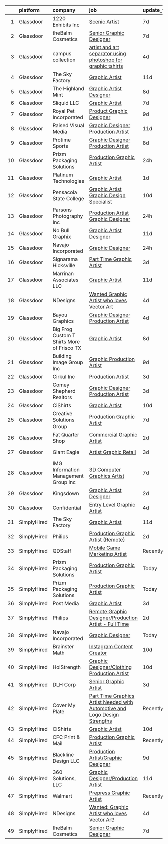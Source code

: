

|    | platform    | company                                       | job                                                                                                                                                                                                                                                                                                                                                                                                                                                                                                                                                                                                                                                                                                                                                                                                                                                                                                                                                     | update_time   | location            |
|---:|:------------|:----------------------------------------------|:--------------------------------------------------------------------------------------------------------------------------------------------------------------------------------------------------------------------------------------------------------------------------------------------------------------------------------------------------------------------------------------------------------------------------------------------------------------------------------------------------------------------------------------------------------------------------------------------------------------------------------------------------------------------------------------------------------------------------------------------------------------------------------------------------------------------------------------------------------------------------------------------------------------------------------------------------------|:--------------|:--------------------|
|  1 | Glassdoor   | 1220 Exhibits  Inc                            | [Scenic Artist](https://www.glassdoor.com/partner/jobListing.htm?pos=101&ao=1110586&s=58&guid=000001824ddfdd6aae0601a4c8f9aa01&src=GD_JOB_AD&t=SR&vt=w&ea=1&cs=1_7b61a8ec&cb=1659163893422&jobListingId=1008023121296&cpc=46E245B94324F916&jrtk=3-0-1g96tvncekcmn801-1g96tvncui6iq800-15527922810f0492--6NYlbfkN0C2ruSLbldHgJRxGqX58M4ekFWuaOJ1Xy3nZgzYPyc2K5DCdI3untnDGzvEr169cKZNgMJW2ztroVJfj03lEsLmzORnLC1o3jre0oAlCk2y7HVDXlcgyXFeh6MGMvw3-WDSZHbEiaj46qFxEGUDuNrlCJBxxVOXR4s51v1ewCrwASw4ewkWnoPMfk9Yo3QkYsFLrHy72GSZNFvynT7hBB7eVSyF9XJnhcuYOfDvEBI0IEzklr7hJVqgK_L1iRiS8KAx_0kALhO-55AligRmi6DTC_zI1J-YoCCpQsUbxGXFZA0QM-zzO1n-mJLyYY8j-v9yLwYDgKMYamXHC7bEM6CTXnmcSz4EAwLEWWimvhfnYw-W6JmF6Amv5g305QEpO3sOqYAUFcFhwkECajIrL3WPkfMoS1VwKYuhT4kGQ6u5JZnaS8Uc2WXfm37eomizaloVpzq3V33b9bR5wxEC4PkP_LZX8O-kxUoNgBkKFdAp1GoGK1rtQqfkXszsIMkzIj0%3D)                                                                                                  | 7d            | Nashville, TN       |
|  2 | Glassdoor   | theBalm Cosmetics                             | [Senior Graphic Designer](https://www.glassdoor.com/partner/jobListing.htm?pos=129&ao=1110586&s=58&guid=000001824ddfdd6aae0601a4c8f9aa01&src=GD_JOB_AD&t=SR&vt=w&ea=1&cs=1_209fb31c&cb=1659163893426&jobListingId=1008023270650&cpc=451933188B21919D&jrtk=3-0-1g96tvncekcmn801-1g96tvncui6iq800-3443bbd3b66a87f7--6NYlbfkN0CiwYZWsgeIGxaZVD9AijDv5Y8RBhHgWVXL7YNkINyxKjn7YTrqEzQwB_iyJwxxx3lTN6lrSZjncLtlQEJIM-o3RG-7AJazINih6hy0vg3xrkk_OT-XH6ntD2F64M9b1vJIjF-nYYsQQMLeoY5kzfmfaXFxzyRQlfy78UCbYsKhJsO5efnCWg0i4KKBz7W_F4ZKbZyr4nobBSIO0yZx5xKlSqVRZ0I1EkEMcYThNdV9AK7kPIm3Mj8CyJZ2HmdKQ45FKW8rOvVO9bYYZ4nxyWmgXl5sdpodT8m9dZlSKAEjKdE7TmxFCozhs0tCobf9qXcvWlFLJaK_J4uUp_TP0Yybsy6e59nN1XnZ02bvofxsu1v8UEk1eWg_bl8zqZ9eeZENrwSAEZYQTFWhIGXWCuK7Wd8A9tE7sjMrUMZq-lEeWQiIJBoqIMH1bRI0Ex9mounGVuQpJm5SBI_eKxOPH1NQvxkIRyI19fKNejUalJPbIbNXwa-w0YI9iD7dxZ4e6iI%3D)                                                                                        | 7d            | Remote              |
|  3 | Glassdoor   | campus collection                             | [artist and art separator using photoshop for graphic tshirts](https://www.glassdoor.com/partner/jobListing.htm?pos=117&ao=1110586&s=58&guid=000001824ddfdd6aae0601a4c8f9aa01&src=GD_JOB_AD&t=SR&vt=w&ea=1&cs=1_90d4a3ea&cb=1659163893424&jobListingId=1008028003637&cpc=F1F9710DED3F09F8&jrtk=3-0-1g96tvncekcmn801-1g96tvncui6iq800-d4018cb8967e7616--6NYlbfkN0D_KRozbKJx95I3LRYgbj09bqBDFeyQG4s8tCOB31p2DKR8OquZkFhYhr6JPNjHJxJXQ1nHWiNwZl0wvBNuGrht47-g3nLNPRRE3RiYdYVj_HHtjqeRQ5wTUEy6vBwOuqC9KdysNXeXV_TdME3z0Qcgsukj1z8Fn4wW69AHHFbK1u6jPXwXNnjLMMUeqU8_-6f9LIF8fp0DmK8fJrjEeFuMoyLqICW6umZwbKfPcxfUfVSFgZTEkBs4e_B2qeMx9hpws67AxUcXZ4JwaKcSR1cTlPGiyjbBrZ48-jXlqcCwfMmgvo4csmtqPi6AzBYVK5lZEMbokTb_SE573f3Xrhyc4QQATHw9KNr5p6noAr0qoGYWYt7gKbImNNaZkjG-4TSNV6sFUA-aCyo29eA0WtyrcXvkUftpMKsYFMBV6V-AYHez0GXDUMG_E4l-mSudhlWIzQBKtj4vJ8lzRdI5bL4epeWvZ0N99kVfpDx9S6Ld3ZbbzmyEpKl6QbYR39hVu-sY2petJDKMPWmLjmUCiW0RiZo_rwdYqAHnuBECU4T-UR9-HTV4QW39) | 4d            | Tuscaloosa, AL      |
|  4 | Glassdoor   | The Sky Factory                               | [Graphic Artist](https://www.glassdoor.com/partner/jobListing.htm?pos=112&ao=1110586&s=58&guid=000001824ddfdd6aae0601a4c8f9aa01&src=GD_JOB_AD&t=SR&vt=w&ea=1&cs=1_107933c7&cb=1659163893424&jobListingId=1008012115810&cpc=555ADD10F5BC937C&jrtk=3-0-1g96tvncekcmn801-1g96tvncui6iq800-a8fdf294f412da8f--6NYlbfkN0DAwgduWqBP7ymGN-lTADpinz2i-23XbRAyg5ywqS-MDfYRIU0B2snNffV8zPMQCFOZ0MTHs0A7nnEaV8Ga8q_wflRm0RZO1nrMvg8SvKunCLEycFigDJzZfxZwP0_gCkx2HGyx2T8eL3q4LFQAj4e2yXr80ACd2HnLvr3huSOpUimef9Pp0o4pVsU9ocDHI-7yxepy1eRXWJXXTI2mmYQQSxXsFGO65wbLTH-c3pqHYiELJFPKc2RyQslW6gBnaa7f1Gzx8fypsml43UOuUf9sXRRfy1wZmUDPklcoQWuvjJG027aN0NnMSDno0Px0pzSd2J4UMEA5xBYIe-sqp2n_QPwWCHLa6MRc2-IRTqJtyuIqhqMtnuDWNsWRtBTMdvpE-97CnRjuAL7o2p1IH-6AiTk556VZMlItt5x7dRKzQUiV_nNudFFPhx7xZTiCKqJ7o_6jcQ6jvi07jtGfRQ2aWSfmdzFOlRpNaS3oY_NqXq_5YJ2kcBj8OsDZNGVSj3Q%3D)                                                                                                 | 11d           | Fairfield, IA       |
|  5 | Glassdoor   | The Highland Mint                             | [Graphic Artist Designer](https://www.glassdoor.com/partner/jobListing.htm?pos=102&ao=1110586&s=58&guid=000001824ddfdd6aae0601a4c8f9aa01&src=GD_JOB_AD&t=SR&vt=w&ea=1&cs=1_80b6272c&cb=1659163893422&jobListingId=1008020364592&cpc=B678326656D05A7B&jrtk=3-0-1g96tvncekcmn801-1g96tvncui6iq800-97e7ceacd8238ba8--6NYlbfkN0D788tVLZnHYB2JKTLmCXo4PydfvtZKcdbYx6lxKaz3Imdx95jlIVm0OnuHO2Jw_5KYnwsw6zqlQHL1b9GqUOiUzoQT7RXcgfF1MGX-6tBFE7pzR7jzon6mOafBPxFiax4OJPMN2HyvYdjxoclwO_3degKD1qpN0XVm4PYnEPbla3xuHBukzWsGpGs-P-CLDgwRkAQvegltO3Ric78WZaFn_K4Fk_Zkes8qUk4UKARXb7QdLHJhSlx0WjHvIsUENbCrWeU8aZlvEaXRh7Hfivt5rDAXhKJqikB04SwY2IpjZcyxLGQGMWIYCzIjHz2Fm0Zl8EKPntDBD44qEFPlJABFE-AlDTwZ5mAEi3rMJBVqWYfsT9B8Sr2IV2J4BqY5VWgM9NR-z_sekYjbCcIqgjnPoI1reV_la8lQ5G6j-EKjGleL1Lio8uva7wJfSeLv8sMv7nc3OxA5ZGSXctK4aa3FigQszPEthulFSXPjQDaoWgvVxR70YQq-gTu7Bz7pxr5Vmb6Lf17XOg%3D%3D)                                                                          | 8d            | Melbourne, FL       |
|  6 | Glassdoor   | Sliquid  LLC                                  | [Graphic Artist](https://www.glassdoor.com/partner/jobListing.htm?pos=120&ao=1110586&s=58&guid=000001824ddfdd6aae0601a4c8f9aa01&src=GD_JOB_AD&t=SR&vt=w&ea=1&cs=1_5b49cf41&cb=1659163893426&jobListingId=1008022929441&cpc=65CC663E25211861&jrtk=3-0-1g96tvncekcmn801-1g96tvncui6iq800-49c4cd4ee58b5291--6NYlbfkN0AxL4XJCSIpkSFElQoc1KUzmDHVTJiB4qhk3U5zkziJ5O5ZdAoPxm96k4FNah-_rkoB47EePcl73HgMX4DaSvPRfcoDCXeADc75_40atIoZkpNTCI-SrSYYv30JtvxfoJa5kgHsPbEmQm9xe2-lDg0DfBzpb2Q1rWsJ30z-iIgCETE1qxe0yNM0ZOuXiQz3P6z4ZlmR-QyBEQK5weNbGGmtg2i-Gf7iAMgy8xc3Qoexms3PRqLBTK9M7aAcRKMSzl6xuWJLXxQ9czhI7dIiNsPtEWKZFBXuQkD03QPZ_lAhkkhkTvaotyCLA_hkwrMfNCiFsUPHmU25RNY9NVmj6V0oDkG5lr7nDJFlWcObnEDSrg_yuMzIYUmsmHlOPYa3Xrcnydpxcn7HnnsjapNAQfT_zbPhar0DqjT5gH1a6HwRwTnCYOIjDsKZMbOpZcsckfY2VK7ckGKpV-b36ZPdvm3eEJbnzj640r1wr0ShaFJvl4kwc1KC1INt)                                                                                                               | 7d            | Dallas, TX          |
|  7 | Glassdoor   | Royal Pet Incorporated                        | [Product   Graphic Designer](https://www.glassdoor.com/partner/jobListing.htm?pos=128&ao=1110586&s=58&guid=000001824ddfdd6aae0601a4c8f9aa01&src=GD_JOB_AD&t=SR&vt=w&ea=1&cs=1_476505d8&cb=1659163893426&jobListingId=1008017249555&cpc=ACBF47B84C432121&jrtk=3-0-1g96tvncekcmn801-1g96tvncui6iq800-15276c46dba5b718--6NYlbfkN0D0ZqxdZg2TwcIemQ4yr89eGinLCR7bn2QHXosobzuZIHndTq0DHpIG9qUZW2MXIn0pRvJ1kp0T4u8c-JJuz8rqbdKpNehGxzsVdwbCF8rU45XFo4Motd4zt1jh-wgwDW47wi--9YW8xfvbyyMV-U_Z87jHXm6DdaZrg22m1naCSqmKHhodu8VXvcKtUFFOCaBN5wuEuQFet1xE1Vkn-ymQwpdL8LjtvSrxuhjDetTfwhY1YgaKIQ2ah03I4wZcC2qgNPIRZYuAL7C2F5vc4ld5On0Us91DWZi6z5VF-kjexl7oJcs4geXkcMBZD2J6WmBAEuqv_g75BnZH0hPTeoqv7W-x7Nl0M9yrqAT-JqYh9weQASCQqzhIFSkawazi2u3o7yq8Yj4HHMxm7uMe5PNJlq1eWwwiUhElKGame9aw1TLDhxzNO_uLo9Q0tWont-9fWzbRcjfiniwg5hn3MthpDrD8NBLIcJBF0JLql8LLv0n9YYzpHKTE5Z1HoCQ_ZkCjBoYma6CJ5Q%3D%3D)                                                                       | 9d            | Hastings, MN        |
|  8 | Glassdoor   | Raised Visual Media                           | [Graphic Designer Production Artist](https://www.glassdoor.com/partner/jobListing.htm?pos=125&ao=1110586&s=58&guid=000001824ddfdd6aae0601a4c8f9aa01&src=GD_JOB_AD&t=SR&vt=w&ea=1&cs=1_8eec9ee4&cb=1659163893425&jobListingId=1008012257259&cpc=020BE1DDE5A95971&jrtk=3-0-1g96tvncekcmn801-1g96tvncui6iq800-f8fbddd790b09fb9--6NYlbfkN0DZZww-p_mr8GWlqIRBY21Wjl_Fk3kglyx5_HcxykVqwaDFSJjVlUl4zf-BvM4Ec2u8v8LXSAik7q1OjNsoXLbL-O8ohJdudOSPptkdfG2dyWjkMA_WcA9O2ae17g0Ebk0hPAM5iwwWlovXjHv8UWMyogo_WdjyGdPEXw5SgYmfsKasR1kTTKnjgavSSbQcmXd2Vwy9i0R99h8aOSayeiTTWPMK6qT5_3Q4zPx0a1sD1wgszt9NvwLQX4xYFgrZEA3Z1ZD_xI6GRJNk9cZS7QdD6ULHQUc8Nc7LyrpWvt-wLo3-jt0I-93RyiTmj4UBHt78MPm1vf9tRSLWYmUi5zd8OQtr9oSwjmv9CWVUXFUxEmYC4k2uJx64UHDB3EzN3ZTeX-PRfXFJWpo4k0r7uWld54sJ0eSFhESxDz4noD2o7AQIiIel0H2J4FumtsiAdsH9y8dH8rI-ucgVjlUEoXcgDMEXv3A6wFDNpJQglGvJvS7nq9JkDpQJZbghjlAE41kZxMxoCUSYnFgluWe8--Ie)                                                           | 11d           | New Orleans, LA     |
|  9 | Glassdoor   | Protime Sports                                | [Graphic Designer Production Artist](https://www.glassdoor.com/partner/jobListing.htm?pos=119&ao=1110586&s=58&guid=000001824ddfdd6aae0601a4c8f9aa01&src=GD_JOB_AD&t=SR&vt=w&ea=1&cs=1_4ac2a695&cb=1659163893425&jobListingId=1008020644097&cpc=59DF70BB7E75A6DF&jrtk=3-0-1g96tvncekcmn801-1g96tvncui6iq800-00b6188497aa4cc8--6NYlbfkN0CwiEwbdmvrVHvHW9d9F7SLtR4mLhmH1TiQoWvCTvHixmtSb8Z0WEK163ntr0nASGL_3cy9EsOlYaKnkUuzWlFS9tZ4AhvxdTRGqHeDHsVBef5n3ZXfzk5qIW1FWT3XF1scCRN63PjpAeJ-QmwnmWYXuT8DkwcE3NA_MLZ2DichtE8urJGhsO_TxswY32EmDBQl_0XJSUNRwUVeTU-v3C6M4GHia-xnNjGQ1fKUP7CIyjFA2lowoodUHSa3wrEmvNUkvlUX0vvl2w0SwZhBzQ9ELtBKHyaIj8mSlv7Fgf_l6xZOnUBWodzK8p-jLjqs5l32HuF6eQBLYgb3vFykuWKBxXu0vPiuBRFlZmDe_M5wm77SzpCU8WD7YY7ZEDnbOJaztq-756EG-9LfhqWiOREjKQTE8RzQo4Rn-_GZo0mPKfzy7DJZw_U5B0FUioyoW7xRNSqnk9bYJ3zLzjMS5S4G95N3XgCn3urzUKawZRngq-8p95Z0vDgHzG8WqBSCStXVYZLIz4CO4Inf9MAlsWzE)                                                           | 8d            | Seattle, WA         |
| 10 | Glassdoor   | Prizm Packaging Solutions                     | [Production Graphic Artist](https://www.glassdoor.com/partner/jobListing.htm?pos=106&ao=1110586&s=58&guid=000001824ddfdd6aae0601a4c8f9aa01&src=GD_JOB_AD&t=SR&vt=w&ea=1&cs=1_1ced9acb&cb=1659163893423&jobListingId=1008038319898&cpc=A8EA696C92E7776B&jrtk=3-0-1g96tvncekcmn801-1g96tvncui6iq800-381c1e7505396540--6NYlbfkN0D4nuovUOU2dPryPr7-xanE7ZFWASvaSyNm3BqXIbrO0trCQStb-mgbg7sCtGH7DPc3VjA4dTm0eMsRN2TDIQgrKo-4F9jOqch8f0wdyf6yvdxVeNq_XbNd9w7h0oAaZ78N8s1jFyqHHC2yeoKzNquOJ3KvRfnyEEd_yXTgEPg9TVn3pNA98u7wX4tmtamrqQcXXwSQznt-vSwBTi7wJg6Jk2xB3X0_1Ub-UqML6tUqQrFetZ1p9_GvDm0bzms2QMpQ7LlkqWpW_OHzQrd4SPeaVcPLAoxjSFBimJknI5oZRuMTgmlX0thMtEvHMX8McOEB2Lk-wIQ3xIv5DOsYt_L5VSimrcoMvxGfKNqHnYDkojI4WHQTc1p87eHwdI9Bz4tWSKoVi9idPlVs6hjCvb7lz21Vj6A1ymYeaYp6ssHJTjW5r8ra1EuQV6fZWTMLCNNPbXwnVhVY0DBTk0fMX5wuUTUeOrAUI5zn4X46Fj9qw8DMCsaJubDDnBWi8w7deY3Hb-6RBJNUmw%3D%3D)                                                                        | 24h           | Rogers, AR          |
| 11 | Glassdoor   | Platinum Technologies                         | [Graphic Artist](https://www.glassdoor.com/partner/jobListing.htm?pos=104&ao=1110586&s=58&guid=000001824ddfdd6aae0601a4c8f9aa01&src=GD_JOB_AD&t=SR&vt=w&ea=1&cs=1_4611152d&cb=1659163893423&jobListingId=1008035146535&cpc=451933188B21919D&jrtk=3-0-1g96tvncekcmn801-1g96tvncui6iq800-5ddc52895c704641--6NYlbfkN0AS3oPsAAmCngCu4U51_2RxXyfS7TdWOFtWPOafNW52I1dNdvLakPxs38sIo3x8Mlz4hs8GSvl88bahXytNSWnfo2usSkd9YawEkvXFzXwwVfmTgGNPadR-C-P05NPibYMGqlchrKwF1VynE13uU4KKzUwvdcwWqASRn82h_OF1aep6ENxPYbu9TJP3w3egwJbdBI3A8WLsKHIE6qY5Z6VKR2VriMiI3975cJeh4qsbD-1LKojfMK_IQkNOZzgIi8siq9qTq4TU8klDM5fEzRGZzR6Aj-q9zQQl5zsRyUm87kNL2g4KTymEjKKYX6q-jBpiylOd70eddKt1T815yuC6gKRr5FPHhuUHH9gQ1njvqe2IN1ZcsJIREBeapKcCIDoQGssLeEyq6dehlv_OckB7NqUsCdzl9S41wuxuASmJnTWVsOFCQh9omBPlSfOc7c-H9gyyxJaNnAbPPfEVCSe9nHl8GgZNXnaSABdOEY-pQJt4zIwnIayA)                                                                                                               | 1d            | Washington, DC      |
| 12 | Glassdoor   | Pensacola State College                       | [Graphic Artist   Graphic Design Specialist](https://www.glassdoor.com/partner/jobListing.htm?pos=116&ao=1110586&s=58&guid=000001824ddfdd6aae0601a4c8f9aa01&src=GD_JOB_AD&t=SR&vt=w&ea=1&cs=1_5f04411f&cb=1659163893424&jobListingId=1008014269685&cpc=D7FE8E303655E3F3&jrtk=3-0-1g96tvncekcmn801-1g96tvncui6iq800-f0a499c2a47508f8--6NYlbfkN0BrQ8kbDnA2Z24IGF5ZG6_ba3EmzzgM2IByfSEm5EJYdRvdefjw2PHzO3jIGd80qrPymbHMT2xt26xqXg161hnhkti5W8F64xMTWgUKiuaIhZ9uaed2qMO7ctb3qkPBnA_0fHMXGzXX9kVtfekH3bd9gra8Ck6AcIO6Yn0-Sk9Na_nh6KekC0NEJyFfEKPSt8v8lOJRYM9uO000ifg71ZY_1x07Vcqay_6ymW-toxm17NBSADCzJYdkyrEhbbVeL35lCqFAVRwFECz_OoecbLX6TTwvSlCmYvplT_pE0aZNEuxSZJMjeLNYlc-a_hW3FcLupWwTOQ3v-r_oyDEHh0zlMd0tiqbMVWIFjj7CmZZ8DWdNy2M9ATNtYBnpiBidKgXq9EK6U-nOLbWtcgr2eG-XbTSnuMQ7MGTYKu6OBoVS4q4PDAHOCxvX8ZXIb9bKlKtc-_xsCCdlCafZILQl-Pb2F1O9MfzL4b_9DptWrRVFOSAofA5VQq42gvU6AfeMlA7lkp5udxff3YKD2_eLpHHKFGw9NTC2fj8%3D)                                     | 10d           | Pensacola, FL       |
| 13 | Glassdoor   | Parsons Photography  Inc                      | [Production Artist Graphic Designer](https://www.glassdoor.com/partner/jobListing.htm?pos=113&ao=1110586&s=58&guid=000001824ddfdd6aae0601a4c8f9aa01&src=GD_JOB_AD&t=SR&vt=w&ea=1&cs=1_ffab918b&cb=1659163893424&jobListingId=1008038504433&cpc=F929909D2225707A&jrtk=3-0-1g96tvncekcmn801-1g96tvncui6iq800-eb25cc83297a20d1--6NYlbfkN0BnenfVSzJlt4KgU61p4wQVeCeKogbFQBeeiW7PkOJm0acW4_fbQkLu1rXiFt6WFZtmKJN2A9iGw8MXrhpndwSEAIbsORCIWpCqylZwUlDm_d1o1HinILGF6M_VLxRV_KSaNt7hhlvwIVpjbkaPY8UsZXjSSZFGI9sgTkH6jDLYNC8heKMOJr2sitmOpDr-C5PvKyW4vS4Eiib2LADjjzttnYRhC4u95bta7Uv-2Wfb5BTVbCb5pBs_MxZ70eTqSzLYVjiPsQWz2Sv0M4yZoxOiVfyPsW50KfH70HQg_p03javBTUcBiAfJg4DZKGdWlty8e-xkd8GCPnKHMOBvLjUu3czcH3-pEal7bA6AJ6gdYZwt1NdD1WmDkxregLsjNXKTQnFOCOUuH-z85yP1q5kgzBRSBha0J3Vq4DY8iP-AS6_-8-zoWTNxZC5NsM7hCqKxZaltWdnGjRRwlEjwDNsrc2QO4HRSY4_uev6an3iluAyd3AYqtZRhz0zHsGcN9AiXi1mwFQ-19A%3D%3D)                                                               | 24h           | Wenatchee, WA       |
| 14 | Glassdoor   | No Bull Graphix                               | [Graphic Artist Designer](https://www.glassdoor.com/partner/jobListing.htm?pos=124&ao=1110586&s=58&guid=000001824ddfdd6aae0601a4c8f9aa01&src=GD_JOB_AD&t=SR&vt=w&ea=1&cs=1_4d4d4700&cb=1659163893425&jobListingId=1008013155811&cpc=5FEB1BEB8E14EF52&jrtk=3-0-1g96tvncekcmn801-1g96tvncui6iq800-9280b467050f7008--6NYlbfkN0DdNONLqhA8z6QrX6vw37qu8cGScUjPKwqVQr3YAsb4-4kNYp2ihaw9pBTfR2Pr2sOjS3SbW9jIWRlbSodcjy2t83u5O3sx0CEEPNChaDPmX3BWGu-dPAMc1e2b03vahfsbiIjslEMBDhVUpUEvOAimc2ly-RhUZVTfzVinDTToCsPIgaH4_M73SNNQNGfiFkieB8kUTR-MLnjfbCQj5QOiKNHd6CVDy0iL-zwpXcCCvaj-XQzl4oYGVH1fZlQn28CdcCHhaIVNsPbMDrQsjlzBBSCCa6LBneaClB8qiDf8NVGo6EFAEAUSfFluEpjQ7iZD-VkXp-18BtKaFSHnSkfR0PENlxXfHlCYh01Br2ppsUB-qdYzxyyxlPFi6fj5zrJRJVi7ITOnHUwWFz_BNT8fGy1QP8eDMn3MZz7nCKEn2E6fug7XT5-5xDiYpIkrOQsNQO_bple5F1_csrHurOYL60eycmzm0SG6sgbsziWBnOoSC6L53qk4WUiT_Sfx-ds%3D)                                                                                        | 11d           | Pinconning, MI      |
| 15 | Glassdoor   | Navajo Incorporated                           | [Graphic Designer](https://www.glassdoor.com/partner/jobListing.htm?pos=121&ao=1110586&s=58&guid=000001824ddfdd6aae0601a4c8f9aa01&src=GD_JOB_AD&t=SR&vt=w&ea=1&cs=1_02553ffe&cb=1659163893425&jobListingId=1008038522407&cpc=2187E14FC6F1B769&jrtk=3-0-1g96tvncekcmn801-1g96tvncui6iq800-b939904776b82a36--6NYlbfkN0DgXT7YCS3Ryk8bp4TXZWYDkJF6YoVY8FYtwaoop9vuS7oXhYx5u90B6svXuK9nTUCnArAPaekywoDSEXCEyiuJAdQWyiAdUmbew4e3LJLBWzqGmCRfXEnQGLZzpcYCwShB0KyuQiBiNbcvujz2Jc-hiQEVBXRgg2L9HJ2xAD8zNsYxBkzLefnChu7wggQZ1fOyuCS55vrL5JOrs2hNTpiUvQJWXGhxJSGequgrovgtrDmvAcNlyu9P1ixKg_lOS8pOdUPCyAkyw0cuisPEOxoP0cwlKxvLCUf2pK-CsnbWvSMdy4TRQMiFOq3fj8YX0OC8JKtTg7M9TZI3s04f1SmZw7zSqmOJnK2T67tXFX9eXWcawwOHrHOfz2yDpXH-OhgOde-U7Lij7ARpFqvhobi627F6Wz5naYTHesmol6PIIzSkolOiQ5j_L6Ztg76v9GU08A6UtgN7Il008dtMIYmdav0Hw49f6H071eKMv6aKNmVlStfLhCv-QSQYqJaff1Q%3D)                                                                                               | 24h           | Denver, CO          |
| 16 | Glassdoor   | Signarama Hicksville                          | [Part Time Graphic Artist](https://www.glassdoor.com/partner/jobListing.htm?pos=108&ao=1110586&s=58&guid=000001824ddfdd6aae0601a4c8f9aa01&src=GD_JOB_AD&t=SR&vt=w&ea=1&cs=1_73beb3de&cb=1659163893423&jobListingId=1008030878739&cpc=4F748F1840550ABC&jrtk=3-0-1g96tvncekcmn801-1g96tvncui6iq800-c93e7d024d529b50--6NYlbfkN0BHIfC1zsKGIu0R3teaIu8liT7fbRNLaQeDQfcPJweUK9FtGyWMTNeD2LO0WVMMVCNy5aiDBwv7OHdWO0iLy4HsR_uRmgVgAfcclMtNUZL5QOK1eTiWPf3boEF5YrKNm5S1C4I3NBzqQXsPCj0kD1w_6R4GNE5z8Kmnj-IpUhpsCY-3aDWFfuq36sxQ6tUaZDn6gzcRRF7S092PAFb4vQPwIpnLHhYJCaDiKCIaFbGFMzQN2_gkPQh7KrYmvX2XddtLnDByN8da77da3OQPLAoGutXlQpkG7qTLvKcsUxgEvH5kw5pw3HtbuZlEcPVfqEvVH8d9YyrGEfUZTn2_EROtFTMua75fisSLqL7qydtWwsmgzWzB7L6RiPd7GgiANGmH9OAYUe6LJBVo69dcbhC14S8cniAev7k4hIlYzSezN0bg1G-bezQM8JQ6-XKDXrRdIMuL4Ptl7pXHs9zHvkxJyRjqsxZdGGCWE2pvmJjykfwdlYl3PiuGKGtgImRpnRM%3D)                                                                                       | 3d            | Hicksville, NY      |
| 17 | Glassdoor   | Marrinan   Associates  LLC                    | [Graphic Artist](https://www.glassdoor.com/partner/jobListing.htm?pos=105&ao=1110586&s=58&guid=000001824ddfdd6aae0601a4c8f9aa01&src=GD_JOB_AD&t=SR&vt=w&ea=1&cs=1_42ff0a1f&cb=1659163893423&jobListingId=1008012020160&cpc=D99DB9A39DE67464&jrtk=3-0-1g96tvncekcmn801-1g96tvncui6iq800-d0d3145089aec4e2--6NYlbfkN0DzaDHVbxJ-LJZej0v9fk4K-FwNocoxjQ_zxp68kPBvcgR9UG8IK_m_cyK7bRibnjp2ZeZUK7QwJwDsLm-I7t4pQC942T1US4nsZiv1UkpE5yWyI44klmBesQxSm8EyHN-tlhE2QJaoO_1-1QZVqzIvIo-NqbOSGGZYATFrEbFbzGARjqiOJyO00RW8TmvCwvsjahXUYQQ7WFujfw2b29npTJ3ypFrYvoVqq51fjf9iuaEJ46BqMgX1hM1WQ4E2IzkgEBUtQauST4mcFm3j_viVxgxgLqbl0NuM0b0d5ENHE8B32YOE9J95NwJHa3diTqtnwTD_CLmnhvjYPfUQP-PFZTWBR2CpvWNHrVO5VbHFtTmxTBPDV16oJkZZsOqIhn14dxtalW0Um4qMSe2xB2AVHWHhmI4jRBRfBQkNOL7fuGPpMu85TY_r5NS6O0KdtQfZa85MbqjegIa1KumkMi66pelnTN2Sd_TNmVXau65bB3Li74SvK-RLSeEHhR6OV38%3D)                                                                                                 | 11d           | North Kingstown, RI |
| 18 | Glassdoor   | NDesigns                                      | [Wanted  Graphic Artist who loves Vector Art ](https://www.glassdoor.com/partner/jobListing.htm?pos=110&ao=1110586&s=58&guid=000001824ddfdd6aae0601a4c8f9aa01&src=GD_JOB_AD&t=SR&vt=w&ea=1&cs=1_9f5350cf&cb=1659163893423&jobListingId=1008029027241&cpc=C49818E30565E1C5&jrtk=3-0-1g96tvncekcmn801-1g96tvncui6iq800-01ac7299bbf39c59--6NYlbfkN0CKNvdBtBh9SnuMcnkEvhJOJZTsmZHyY3ybnWicrfIHv2ctrShcr292ywjOo4MEJ9w4LDbovMi0cXseOAAd1GZ8-iBhoyRdUrsheRRsQ6QGixFEFLWYOGQR7hJWWUblkmmcLTrrRkMAZzjVIcZKoKnGymPPD6RZmleFwERLGWW_nNbdnwhNRPOZWXAUbLzqOIUBo8cuBNJfyVSGLo1E8Babe6wNGkqNfdCzY9QVEfOSHyoObB9O0NJ9gD8GSk6Qbb7WmCeWaSsotWK764_px0w0ppmRL4X7LbEEKr40vRlRhyFjOevONrOSWVNWC6dxvSbSvUIY5QyzeRiT9hdEJVzJqwahZh1jk7WJKDLfWRSoaITojtPUSlqtV-O13ku6SJYqD6VMUz7meiohYPxDCL-8xYqrbGJ6Md0GA8Z-RDeFy_7dkfV7kDVfsijIRudFdkr6_SKf-Ae8QURCRZ4JFZvMZ3t8OGs69F7-MxlfWqKKwePMmqQuKbWFal33JF1JayxhdlFa-wemXbxPwOVrkbRWmG2lWnAecNk%3D)                                   | 4d            | Fayetteville, TN    |
| 19 | Glassdoor   | Bayou Graphics                                | [Graphic Designer Production Artist](https://www.glassdoor.com/partner/jobListing.htm?pos=115&ao=1110586&s=58&guid=000001824ddfdd6aae0601a4c8f9aa01&src=GD_JOB_AD&t=SR&vt=w&ea=1&cs=1_1366db9c&cb=1659163893424&jobListingId=1008029152742&cpc=8A48E7D5890B96AC&jrtk=3-0-1g96tvncekcmn801-1g96tvncui6iq800-2a3747a287e42025--6NYlbfkN0ACTeRvGRFS6hadW-07x_K1RnsIE8OdH4tufuZ5eRAiXjEXEFX9SmNewjNiA0gz2ThUVXboBL-bOK9CYFdIvOdFFp9SORxUDi3IaSLbVFn-_jWwS2ZuOuZH1MmuqWT9ucLvrFgRTQqqVV__u_4GT89FEB68cKsp406YUpEFmcBtAxZlLM1gStfF0bzorfMYYYdEnkmv12YLd6qsPeRi_WtvVEZQEjnMLUnHqsEXJftMKwJgX7xnee6eclQwkqJjsLtGmTZ5TbdiNQWYpwfjyhBziKeNJK-XWfpKWeNSsTsiGcg7vAeC7kKqIu9m_cJg8zq76CYPm-6YiAp33k9x0EumXEdxYHCyKjuftvGDeMAe3XQ17XyVkyDzghm5ROrFVf7yy07phPPa6AVIqCnyQS7E6luHrYQe5Sb_YJ5a9sXXXqZSUnwKxmtBhamk8Yn3n1ha3wTBnLy1gKBLaOzmJJ3ThsVXCZTkQCym6l3tg8Zz-bYiDnl7aQ14i7mYtjNHOlqkB5G0ejOZD1RfTxjS88mO)                                                           | 4d            | Houston, TX         |
| 20 | Glassdoor   | Big Frog Custom T Shirts   More of Frisco  TX | [Graphic Artist](https://www.glassdoor.com/partner/jobListing.htm?pos=123&ao=1110586&s=58&guid=000001824ddfdd6aae0601a4c8f9aa01&src=GD_JOB_AD&t=SR&vt=w&ea=1&cs=1_23f0dec4&cb=1659163893425&jobListingId=1008019815158&cpc=BAEB662971763A76&jrtk=3-0-1g96tvncekcmn801-1g96tvncui6iq800-247dde80f9cb8d9d--6NYlbfkN0BbEMRzxOAj7U_Km12dvMdOEaGriC2aJmzcsxZ0lI8PoDqpTS3i7nQT76Ns5hc5v-2F8sg72g5vT111xF1Q-AC8I9lQp-RFIwszoDOWnsrAohromd7fuuS6u_F9NYYsWbWzEwNdKB7M8-cPczDWjGI6ZraeDWWB6Wegv9aUT1h3YBHNIU990MU3SZY4DNCS5_Sqkf9h3JooyEuGyB7sFOhIUHVBFKVeD_h562NqZafEBB_7i7yoNQmFL9s5ZoZkFYV_HqszSjHlSyQ4wF1eXLyRMlhvoAmGJsyu3JvFRGA2NZ69AB-mh3fVGZ9blm48ik9eMcxSSnZYTlVu7hhrTjVvyySRD5n9YmUQcsyjet_35bQbTDiEHfwv5lHlI_v6xQzYr-CNYfEb1SVvfl-Hk1ZzLaFETHulk36gVjfE5pTPxyf3TgbnP6PW1r5XYBaLGZdW-LWvZw8PqmDxySC13Jgjm2bNFS_Xda0x2hAb15TW0I5otQJqsgIW)                                                                                                               | 8d            | Frisco, TX          |
| 21 | Glassdoor   | Building Image Group  Inc                     | [Graphic Production Artist](https://www.glassdoor.com/partner/jobListing.htm?pos=111&ao=1110586&s=58&guid=000001824ddfdd6aae0601a4c8f9aa01&src=GD_JOB_AD&t=SR&vt=w&ea=1&cs=1_af5e8eda&cb=1659163893423&jobListingId=1008017841398&cpc=2CAED5C921A5F994&jrtk=3-0-1g96tvncekcmn801-1g96tvncui6iq800-703075e7c0f4a9d8--6NYlbfkN0BJ8cQ5ake6AjiXrQjmL-HisxaslZenJY6qKns1Y1ZOjcfShxPZoR3w2L_-XT_9cmHqvC_rGrpHdul6qfKTBV1udzIn2oAaX4MvYoiYX7CuyYznB6Zsmg_6DKcS3LLdVH4kzWcd6LdIYBHjVSOCCTJ15abEDSUc1al4ktiTS4hFsLVWLQdNAe1yMEL88_S--dcFCcGGMzUrT8fTerpQshfemx80oExAb5bKfW_BKmYtfH9v0MzYf1wp_NqKm2N8wLY6BdNSsOzuoJvOJcsie_EaTqJuwX9_q9M3cyD-lS8XHDfWB_nUjOF8bMS_kyKQdwnZv50E2tocLtMxzfHDPaewl0aFtxHVIdtWUEppfpmoZiRhAgDHIvli6b_8rSckF2yJaxxxbp8BWn1zw2VUwmF_sXYWvIaLzmJshSkAJYhSs50y8ZbNy7jXpCtr27S4LHtQj3u-aTk1ELHTeEIO4VYWY9F-3NVRAFSR8LBOlStBVqRr_AvRAc3gvlUwYj_WiEy6opap88k0NA%3D%3D)                                                                        | 9d            | Austin, TX          |
| 22 | Glassdoor   | Cirkul  Inc                                   | [Production Artist](https://www.glassdoor.com/partner/jobListing.htm?pos=114&ao=1110586&s=58&guid=000001824ddfdd6aae0601a4c8f9aa01&src=GD_JOB_AD&t=SR&vt=w&ea=1&cs=1_9b30e4f9&cb=1659163893424&jobListingId=1008030718496&cpc=FD56AAAF1899B499&jrtk=3-0-1g96tvncekcmn801-1g96tvncui6iq800-613874d8bc880af5--6NYlbfkN0DMiFM2DFaCxWVgUXAQeV1PT-6RmaTIEUC9UBgdAka0fVNoudSQ7Q9QYMuMUr5ZY1OUaM8KtYv1sgP6GvhTLLDgQ1hJqG2D9fNjuOBM2L74N6auyLrHDvOI3KceH00bC3y8-V-0fxT4dagTlO0PkaURc0vhbz3VKKBxKPmjI7K6cQJpSIj-4iQdXzgMiqUALgMNWbJ3RcpyEaYus3d1sHNuHulAwyAfQWQZSqyWcdwFcEj8steZikAIZBNNaOoS1FZfvVTAMsYpzDIKFJ9aeWyYQpbuKxKA0r10m3mll7L2M8dtrX3aAij6ivAIMSucKHsw8BKtAmoI2-Vvwyvtag_76qAB2_uIYOHmm4JN-9XXhX4QYHrIUbSCYAtbO7uW2fWIp94oGIaZqLHAMzL2N1_ig_HYYQU9fIacZIOskzNxz8HzNpW_iNxjUFLaWGCRmRE_O5ay21RHt7cfNzGdue1CnmXQZ4hW2Gx5S0T53qd9qtl9Mt-mLV_jowHFew7g2REsZJiisC00KQ%3D%3D)                                                                                | 3d            | Tampa, FL           |
| 23 | Glassdoor   | Comey   Shepherd Realtors                     | [Graphic Designer Production Artist](https://www.glassdoor.com/partner/jobListing.htm?pos=118&ao=1110586&s=58&guid=000001824ddfdd6aae0601a4c8f9aa01&src=GD_JOB_AD&t=SR&vt=w&ea=1&cs=1_2e12bbd6&cb=1659163893425&jobListingId=1008031024138&cpc=F7A2269C793D5877&jrtk=3-0-1g96tvncekcmn801-1g96tvncui6iq800-c9b30f6e7a62a1b1--6NYlbfkN0BZIfjwOKz91CE_IecaBf4KfxTkGIi4qAs0Ksrkyb3lfn19lK8M7jCmrbMDgsFM-i_Uo1rX5crvqRHxwvDO8tgMkMA7o8RrCCTp_gWIsWKS4hYbZrsCfeOstDt7WkQGD9JU93DFTv17qzneFF8cBzBs6GhXjJlZW61xZlXGAt3tL5pq5XFsSsgq9L0rd9v7CRoDcK8fT4TChNipctt21Vjt-eC2pniDGXU2mnCETTAeQ8pzr5mtJIXofzQTghpdviDfusYJNq21ae5I2YZDtJ4AgG45GYCSw1wDHtYi254JPA0rx8phGexuFvxzDLzT_LjCn0D5kR-LFAksoO7slRvQBv3HVBaQ_ExVphs5ZoHpyg_1eFwlDoS_2wneieSbI39pupPf5HSLW92yO9KKcg3MAy54FRoZx5BflcivuoXw4IVxBNb9P1DtsuVai3uxmuuI_DeAwLTjseYLVxCXJzDvi-yJg12OSTrFc59JWKb-mBTxgvtoPPxQbteecIhmnYD-8GMnMIjGDA%3D%3D)                                                               | 3d            | Cincinnati, OH      |
| 24 | Glassdoor   | CiShirts                                      | [Graphic Artist](https://www.glassdoor.com/partner/jobListing.htm?pos=109&ao=1110586&s=58&guid=000001824ddfdd6aae0601a4c8f9aa01&src=GD_JOB_AD&t=SR&vt=w&ea=1&cs=1_89729823&cb=1659163893423&jobListingId=1008014261534&cpc=45DC3EB807283E85&jrtk=3-0-1g96tvncekcmn801-1g96tvncui6iq800-e82c89b3d29f45ab--6NYlbfkN0A75Y3Uor3WUYPNvFxiSECexCKyD20yYAVUNrxdQ8OABlnfyzD_hONB3GIdazImZJ09chOVYwc3gNYC-r58N1MTQ1pLduqHMK_EZHlSNiLIo1X0xGQXcpe7AQkPlamue-k-x66q3blhQckEEOywoFUuSwD7n2Y-NKKzD29VuIf7YPMbQ_w0nmZtgS3GUAp4LuNDagm5EapXFf4hxNIKEu4XM-8YO4XB9PtN6guOaVQe81EeM_oZvFHbBYC3TrmC3Ch11rsclJx5IWjXwGNL9rk16aaOTvDn6gE26Owznum8XRD_TZXta9074k-P1avojpInXccJnpXUMbiUDNK4qTOrRD2h5492Kt299pLDOYEraTq75LQjzrSljM9MZweASpCh8LltBKAXvE9am2cqxQidhLBL2McLdotu8iXzqUrB_MPxjRBlqSPQq54W2CZ530zG_2jtHHsERpPTXcKdhO3FX00iWT_nXL9emo_UOkAwd0UITHV7pbLI)                                                                                                               | 10d           | Elkhorn, NE         |
| 25 | Glassdoor   | Creative Solutions Group                      | [Production Graphic Artist](https://www.glassdoor.com/partner/jobListing.htm?pos=122&ao=1110586&s=58&guid=000001824ddfdd6aae0601a4c8f9aa01&src=GD_JOB_AD&t=SR&vt=w&ea=1&cs=1_a435d021&cb=1659163893425&jobListingId=1008023261017&cpc=B576E40E3A51D23B&jrtk=3-0-1g96tvncekcmn801-1g96tvncui6iq800-6dc99ccb22c31cfa--6NYlbfkN0DdLn5tXN_RiyJSiFodarGZFJKa8s6F6AK0THPBWp05MQAviCpm5lNzACRcHVgwZNRBQT2eJY8-Lsdzjd_hzgdg6ELAOAAMLrEWX_v5T-PgpcOCSJ5QzTR3UlCPFtf-knWHPgitqel6I2p0LyP3YJKgkjrgpwDTWV3oMGKGEaeyAMVVJ4PRugzppO30qDCYdZkphIiIvis8MU1B0Pan5V-fwa9CVYTNMgdH1W9A5F-5qTBRrsVN49gt50a5a6jVrCkZeBMFKy_E2yftM5rnRVsNy0M0R8ISDT_WUcgL1tPeEATs2hQ9WaWZbF76biA-qAKryuqbkmeHnU86uyl6CsrMDeU_DbcpMww20Xfrrey7G3WdRoG4bfK-hQYfy5HkMAr0SqerjKo7gXLfUriFloW1JqefGSgGgaKONs6JSjtRQrTWxIQTrSJUUJaamfS3o8FvIYJTWPiY0kqD0-wwColfKZU5mDD5KREI68DWeiaSc_F42RorTeyuFIAcwxF4blG4qg7QT5uHEw%3D%3D)                                                                        | 7d            | Clawson, MI         |
| 26 | Glassdoor   | Fat Quarter Shop                              | [Commercial Graphic Artist](https://www.glassdoor.com/partner/jobListing.htm?pos=103&ao=1110586&s=58&guid=000001824ddfdd6aae0601a4c8f9aa01&src=GD_JOB_AD&t=SR&vt=w&ea=1&cs=1_f73c6484&cb=1659163893422&jobListingId=1008033363998&cpc=34670CD602BE5E55&jrtk=3-0-1g96tvncekcmn801-1g96tvncui6iq800-551fbbbb0024abd7--6NYlbfkN0AZiaPZyccuKjlre0e0RaBFeO48J0QExrO5hcuLctOVaDQsAcHmbKD6kywFNpvzVGKmqGEh-jSCWj7fgf4N3KUNqH2gevZrsquTVyWPDxPxLzkx2nq2nQbCu3BBCbW_-C7kfitIDN60_QqiDQ7pNgssUCoQESiZgw1f9iBvHK4MiuA1wYPjy6KKVRxanMxjRdsW6DmxFVspYFw3Yq09-XWtt6verJJot_Ta5HerQpzNRKdMTBZi_--f60nULjVzzfdBwd-xhN9zmkqOHx5Jxg_A05msGQQgrkVJjc8vnlYzqE4quGNmWalCALrWH0JJpUhhYGMPzpN38pvGE4_lK2v6DXiGFl5p3xVKudRl8-HyfMRIDuWSl5MpZ7Ul6PgFrXQXWanAKY6SWAiMx94BVkUfqCcobPCuBNfUOpg1IpdxGkOCYcSlt5-KxLqqgbT1aCvq1ydbOuDQ3FGv3DFFu7qQ7TAj18aNrjuYs7Y4S6ztWvrL733X4YqIPrY3cD5vx4uPCAugy54N1w%3D%3D)                                                                        | 2d            | San Marcos, TX      |
| 27 | Glassdoor   | Giant Eagle                                   | [Artist  Graphic Retail](https://www.glassdoor.com/partner/jobListing.htm?pos=107&ao=1110586&s=58&guid=000001824ddfdd6aae0601a4c8f9aa01&src=GD_JOB_AD&t=SR&vt=w&cs=1_a8dc1525&cb=1659163893422&jobListingId=1008031909654&cpc=D69957E0862862E0&jrtk=3-0-1g96tvncekcmn801-1g96tvncui6iq800-3c8f931fa5a91e03--6NYlbfkN0B9Z5kUrYpJSl1jY-NmjPX7HlwbyZlOtE5lNuYxyWYp6_Kd1vY09tdQW75rfJYrLmsBFWgnbvuYrIGgNxFoU2ZSWDvAB7wukgnefhqmlw8Lxs17AwyYsQCrMEkxDjrhrPQ73etdHqLc8G4pGbb29kPnDK-rxgxmZ-CE3kWYkC22ehIpqXvAwNv64vDs3nWhXA_9_cwRyeBoL8ykC6qKN9g_7n_NH-3bUAFuEvKb18XJVoj2u93wX9Zyn_NFXf6JLeIYJQOdf_OMbexZbOWVoS--jEgXebU-YWVeuN8xYJ2KKXKKpWk37r59T_fBlR9BZqhb8XFhVyX__1AEltiossz6p45p-xLGUrQ0nV0R64ARC4vts2mqUIOglzTB0H60imb6T7JZWRtoAbSgz0bHdu9d2xh72fOEGBiWm8ZAkBVlIFOVM9QNIinjoDZ84i5e8dmPA-E1XYpdSBe3NpKqgxmvXVJ2vTGyMoqxY9PRefxWg9c0Jyc_KspI)                                                                                                            | 3d            | Pittsburgh, PA      |
| 28 | Glassdoor   | IMG Information Management Group  Inc         | [3D Computer Graphics Artist](https://www.glassdoor.com/partner/jobListing.htm?pos=130&ao=1110586&s=58&guid=000001824ddfdd6aae0601a4c8f9aa01&src=GD_JOB_AD&t=SR&vt=w&ea=1&cs=1_892abb6b&cb=1659163893426&jobListingId=1008022807510&cpc=E773D000C9BC26FA&jrtk=3-0-1g96tvncekcmn801-1g96tvncui6iq800-7f6d195b4dba2fdd--6NYlbfkN0AMhsVczhfRc-c_pPFqVtvs9dldDBMY1edscyUrFj36hsfJ8qpudNUIQAn_KP9AjUwSWQuXB70ZiuW7K6DnWrfWLQyfQA0-qH9HO2X_GMNA4Jgs-paLIG8nFpdHVmsy8eelTVoRwxRi2aLHy0OmRyk3W1Dogz6lAW6TDW51g4s1m3UYgz9HeyyHZSivGe6dLFNkwaXCPkuXzkjJ9EtlWEKQmeqaBwhGsvwAZr9wRJl4T-ZJ1ysWgFwZIg95C2t3TdKKlmZzP_yJlA1dKz1F7zOdyiVU1VwjjKFO97i3dSti2QNlsT0J53pi0qWOJ3P6xh6QICf8OILs8bes2dMDTXVUcOy95t-KvIDCn2edqs8iWmrC572fajhTm-w4mCoLkkec83PlZy9fHGyxxFoKU9izqRZ24AcLMGmlnUdmH5i9tEjwaWduuwkHEpgSE5eUHqkB31OV6cXEZcKdDvjC07E-oL4p6vRa6x1BjI8lSb6B2dWKUEpse28RWjw17PE7VVw%3D)                                                                                    | 7d            | West Mifflin, PA    |
| 29 | Glassdoor   | Kingsdown                                     | [Graphic Artist Designer](https://www.glassdoor.com/partner/jobListing.htm?pos=126&ao=1110586&s=58&guid=000001824ddfdd6aae0601a4c8f9aa01&src=GD_JOB_AD&t=SR&vt=w&ea=1&cs=1_3c62eed1&cb=1659163893425&jobListingId=1008033332701&cpc=723ADC3DFE402989&jrtk=3-0-1g96tvncekcmn801-1g96tvncui6iq800-097b19eabcb262b0--6NYlbfkN0CzcDFs8cjNZITHzPaspPYUdxCTppyanGLeq-qEeiOFHyq_4nHmCFgt3JUmkErYFQKkGhPFiqJelt_5MeTUZ5oeAtxLmtI_hUOMMlQs-SyLaXDdyb4nruuz98-GhTQY9SaYQy27dr6Qc03UoqEwgau7X3tWZkV0O7ts3sTBqdUYyb-LEW-ktW1hWLUcj_PUNRpboFKwyQrGsbQ5M1c1tp2eJr-cz4QSZwSOKwZWSH_XzxRyWsbMg5F4b95RgA48bv2apppUECxzjwlTYJi8yOxur0ENUZC9DI1szWTXZICstthH7dLwZDT7_38EspE8BoOIXvPjlluA56axQx2nAc3QnCj87J0AseKZyEcCC7OQnq3JoU9gb_TCc7CzvpOvdWcU9TJlwbFgVKJJsIZlh-TdFTMnZNf0jNaBVclmounDuIcWDzW0BNqkQ2bfcI30DHe1DtB-qqVAiLuiUGwnqmIF9Aeg4XPDR6zbEEDzJBiYHOxqNERf8UVRitFL0rVV2aI%3D)                                                                                        | 2d            | Mebane, NC          |
| 30 | Glassdoor   | Confidential                                  | [Entry Level Graphic Artist](https://www.glassdoor.com/partner/jobListing.htm?pos=127&ao=1110586&s=58&guid=000001824ddfdd6aae0601a4c8f9aa01&src=GD_JOB_AD&t=SR&vt=w&ea=1&cs=1_d3dfbd10&cb=1659163893426&jobListingId=1008028808366&cpc=1CBFC3E34E2A31FF&jrtk=3-0-1g96tvncekcmn801-1g96tvncui6iq800-353136e807c7c29d--6NYlbfkN0AX-lBgU8KuXsmgRCu9UY6EVVTYFL0JwsxsOZU7c80IsAx6M98STDQB1TAAOKLnbUg2mbEK6qctpxm4B3WMms_dV-koVhrrLKMlvZI4NAc4DV3HgIliMiBdIjp0PNfvbsR7pkyQw5bQQ-Xei7cdrZFRXD2vuQ3AVzXnZlx5f6-BicUF0WefUdMTX2Yz5SDv0R8GZO3TpQTMpynZ65aFSnVd1OUUI56YRpe4xCLYKm8JMTxLxAtESwNIy-zg1IpfHYBSOW7fn3p5mKZ6-fs_eVO7R9RTpelLX-YPDDE-3jfpf4WxzV3GGfBYVDs98YMcXHJn4pwrtXacexaemERuqoXio-34E5P43A2hD1AEjwUWX5kvbNa85EYxT-KtOs4PPpodgOJ4Qin76YvRSx6G86qPSw-27Ng10ajcFxmpl9yMynTmmZHtFFF_CduVLTnlNH2xKPMZ0jspSDy3wgjaLIyrI6EM0PhDl6HLfQikmVSkk3zWfDJfRzP8-NyrDd5vQnM%3D)                                                                                     | 4d            | Corona, CA          |
| 31 | SimplyHired | The Sky Factory                               | [Graphic Artist](https://www.simplyhired.com/job/mJw82kPbixMf7Klvec5eDM_fucGYXrmGtsqkTDoSHXSwU6T4uMT3Cw?q=graphic+artist)                                                                                                                                                                                                                                                                                                                                                                                                                                                                                                                                                                                                                                                                                                                                                                                                                               | 11d           | Fairfield, IA       |
| 32 | SimplyHired | Philips                                       | [Production Graphic Artist (Remote)](https://www.simplyhired.com/job/RbdS5_hIsCNXCH6vQXymMPqhV-Cwzhh-mGxdMdEqW7tGUybj6UcGJQ?q=graphic+artist)                                                                                                                                                                                                                                                                                                                                                                                                                                                                                                                                                                                                                                                                                                                                                                                                           | 2d            | Amarillo, TX        |
| 33 | SimplyHired | QDStaff                                       | [Mobile Game Marketing Artist](https://www.simplyhired.com/job/3LOeEuTz8Z7llhov1PDjNb2twzyryxNLEHNLjrAnOwyV0XF2ZizoYQ?q=graphic+artist)                                                                                                                                                                                                                                                                                                                                                                                                                                                                                                                                                                                                                                                                                                                                                                                                                 | Recently      | Escondido, CA       |
| 34 | SimplyHired | Prizm Packaging Solutions                     | [Production Graphic Artist](https://www.simplyhired.com/job/IZQctL49IANUeVSLwzPJ23iDUeMdrlqYgN05LGmBajoPvVQCtvNG8Q?q=graphic+artist)                                                                                                                                                                                                                                                                                                                                                                                                                                                                                                                                                                                                                                                                                                                                                                                                                    | Today         | Rogers, AR          |
| 35 | SimplyHired | Prizm Packaging Solutions                     | [Production Graphic Artist](https://www.simplyhired.com/job/IZQctL49IANUeVSLwzPJ23iDUeMdrlqYgN05LGmBajoPvVQCtvNG8Q?q=graphic+artist)                                                                                                                                                                                                                                                                                                                                                                                                                                                                                                                                                                                                                                                                                                                                                                                                                    | Today         | Rogers, AR          |
| 36 | SimplyHired | Post Media                                    | [Graphic Artist](https://www.simplyhired.com/job/lRHtozgOHrnYMor0aByUuOsQ_GpKMjFy9pbmJfQQyz9C_MLJ82x5ZA?q=graphic+artist)                                                                                                                                                                                                                                                                                                                                                                                                                                                                                                                                                                                                                                                                                                                                                                                                                               | 3d            | Remote              |
| 37 | SimplyHired | Philips                                       | [Remote Graphic Designer/Production Artist - Full Time](https://www.simplyhired.com/job/HGi_4ok0Paty1SOBVQh8Q1YWLG8Om8NEAbacfpvTpy8nQKCQkdvQTQ?q=graphic+artist)                                                                                                                                                                                                                                                                                                                                                                                                                                                                                                                                                                                                                                                                                                                                                                                        | 2d            | Bakersfield, CA     |
| 38 | SimplyHired | Navajo Incorporated                           | [Graphic Designer](https://www.simplyhired.com/job/DHPtEA6ZKgDS-1DfWzCJGoZbQ7ANQeTFVuJBCOGLCmYgq-E3n3j3NQ?q=graphic+artist)                                                                                                                                                                                                                                                                                                                                                                                                                                                                                                                                                                                                                                                                                                                                                                                                                             | Today         | Denver, CO          |
| 39 | SimplyHired | Brainster Math                                | [Instagram Content Creator](https://www.simplyhired.com/job/2gLyRRwgKY4u5VI-ZavS7g5R7Bv3G8RmqNnpZ4d9fmf3oCEBIg2P7g?q=graphic+artist)                                                                                                                                                                                                                                                                                                                                                                                                                                                                                                                                                                                                                                                                                                                                                                                                                    | 10d           | Remote              |
| 40 | SimplyHired | HolStrength                                   | [Graphic Designer/Clothing Production Artist](https://www.simplyhired.com/job/B4aGEKaT5zbu3bW9POCRwLNxgH8P62nFOEhpevv503efdlpLobmakg?q=graphic+artist)                                                                                                                                                                                                                                                                                                                                                                                                                                                                                                                                                                                                                                                                                                                                                                                                  | 10d           | Remote              |
| 41 | SimplyHired | DLH Corp                                      | [Senior Graphic Artist](https://www.simplyhired.com/job/_Rnz7mrtfOD-T3LmvGC3AeDDT1a0Ixq8w_IDBd5B3_iur0GrJzl3NQ?q=graphic+artist)                                                                                                                                                                                                                                                                                                                                                                                                                                                                                                                                                                                                                                                                                                                                                                                                                        | 3d            | Remote              |
| 42 | SimplyHired | Cover My Plate                                | [Part Time Graphics Artist Needed with Automotive and Logo Design Strengths](https://www.simplyhired.com/job/8lYQWGJmJuZrkpkbU-liVc66E65Ebvi5kUvbm_pITIkH2Ups893ZGw?q=graphic+artist)                                                                                                                                                                                                                                                                                                                                                                                                                                                                                                                                                                                                                                                                                                                                                                   | Recently      | Remote              |
| 43 | SimplyHired | CiShirts                                      | [Graphic Artist](https://www.simplyhired.com/job/YBoVDcsLj_gfrUFkUd920VE75wnkROAa6nTSVRGiRBYE6neuUIBoIg?q=graphic+artist)                                                                                                                                                                                                                                                                                                                                                                                                                                                                                                                                                                                                                                                                                                                                                                                                                               | 10d           | Elkhorn, NE         |
| 44 | SimplyHired | CFC Print & Mail                              | [Production Graphic Artist](https://www.simplyhired.com/job/OR1oWY_Nk1BbBmKjpfVC7YvBCXOr_xMoo1TPUdHeBiD5oqVWe9yRWg?q=graphic+artist)                                                                                                                                                                                                                                                                                                                                                                                                                                                                                                                                                                                                                                                                                                                                                                                                                    | Recently      | Grand Prairie, TX   |
| 45 | SimplyHired | Blackline Design LLC                          | [Production Artist/Graphic Designer](https://www.simplyhired.com/job/hcxMXxAK3-E-8bXvVLk3Dq6hfPJ9fPTNOwU6-PgEq02X1F60OEbNXw?q=graphic+artist)                                                                                                                                                                                                                                                                                                                                                                                                                                                                                                                                                                                                                                                                                                                                                                                                           | 9d            | Remote              |
| 46 | SimplyHired | 360 Solutions, LLC                            | [Graphic Designer/Production Artist](https://www.simplyhired.com/job/wTKuKhJFue8gAenatIutsqNnn1KWWLvcslbVcB2Shz7OnZLg523oNA?q=graphic+artist)                                                                                                                                                                                                                                                                                                                                                                                                                                                                                                                                                                                                                                                                                                                                                                                                           | 11d           | Remote              |
| 47 | SimplyHired | Walmart                                       | [Prepress Graphic Artist](https://www.simplyhired.com/job/Dy-BEeMC_M9RX2UV191SoDfIDVQCNfx9uHz6RkshUXhpsnsgeqMBBg?q=graphic+artist)                                                                                                                                                                                                                                                                                                                                                                                                                                                                                                                                                                                                                                                                                                                                                                                                                      | Recently      | Bentonville, AR     |
| 48 | SimplyHired | NDesigns                                      | [Wanted: Graphic Artist who loves Vector Art!](https://www.simplyhired.com/job/pn9jUR8M5o-DyErLsLr2MWEyhr46-ZAuNxmQdE31raBZ38Y29F6Aag?q=graphic+artist)                                                                                                                                                                                                                                                                                                                                                                                                                                                                                                                                                                                                                                                                                                                                                                                                 | 4d            | Fayetteville, TN    |
| 49 | SimplyHired | theBalm Cosmetics                             | [Senior Graphic Designer](https://www.simplyhired.com/job/Y2ZFgxjezx1Oi37hheNEg5BTp96k6T9iBxeQm9qsbOLjt2cMSIXizg?q=graphic+artist)                                                                                                                                                                                                                                                                                                                                                                                                                                                                                                                                                                                                                                                                                                                                                                                                                      | 7d            | Remote              |